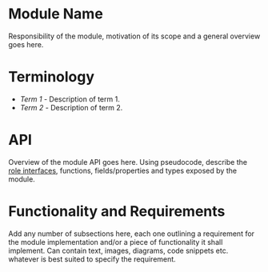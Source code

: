 # Module Name

Responsibility of the module, motivation of its scope and a general overview goes here.

# Terminology

* _Term 1_ - Description of term 1.
* _Term 2_ - Description of term 2.

# API

Overview of the module API goes here. Using pseudocode, describe
the [role interfaces](https://en.wikipedia.org/wiki/Interface_segregation_principle), functions, fields/properties
and types exposed by the module.

# Functionality and Requirements

Add any number of subsections here, each one outlining a requirement for the module implementation and/or a piece of
functionality it shall implement. Can contain text, images, diagrams, code snippets etc. whatever is best suited to
specify the requirement.